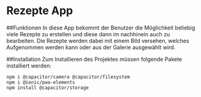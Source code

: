 # Rezepte App

##Funktionen
In diese App bekommt der Benutzer die Möglichkeit beliebig viele Rezepte zu erstellen und diese dann im nachhinein auch zu bearbeiten. Die Rezepte werden dabei mit
einem Bild versehen, welches Aufgenommen werden kann oder aus der Galerie ausgewählt wird.

##Installation
Zum Installieren des Projektes müssen folgende Pakete installiert werden:
```
npm i @capacitor/camera @capacitor/filesystem
npm i @ionic/pwa-elements
npm install @capacitor/storage
```
